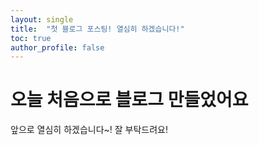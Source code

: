 ```yaml
---
layout: single
title:  "첫 블로그 포스팅! 열심히 하겠습니다!"
toc: true
author_profile: false
---
```



# 오늘 처음으로 블로그 만들었어요 

앞으로 열심히 하겠습니다~! 잘 부탁드려요!
